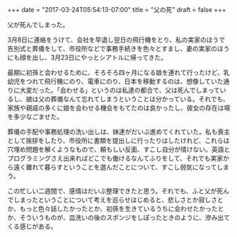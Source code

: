 +++
date = "2017-03-24T05:54:13-07:00"
title = "父の死"
draft = false
+++

父が死んでしまった。

3月8日に連絡をうけて、会社を早退し翌日の飛行機をとり、私の実家のほうで告別式と葬儀をして、市役所などで事務手続きを色々とすまし、妻の実家のほうにも顔を出し、3月23日にやっとシアトルに帰ってきた。

最期に初孫と会わせるために、そろそろ四ヶ月になる娘を連れて行ったけど、乳幼児をつれて飛行機にのり、電車にのり、日本を移動するのは、想像していた通りに大変だった。「会わせる」というのは私達の都合で、父は死んでしまっているし、娘は父の葬儀なんて忘れてしまうということは分かっている。それでも、家族や親戚の多くに娘を会わせる機会をもてたのは良かったし、彼女の存在は場を多少なごませた。

葬儀の手配や事務処理の洗い出しは、妹達がだいぶ進めてくれていた。私も喪主として挨拶をしたり、市役所に書類を提出しに行ったりはしたけれど、これらは穴埋め問題を解くようなもので、頼もしい反面、すこし自分が情けない。英語とプログラミングさえ出来ればどこでも働けるなんてふりをして、それでも実家から遠く離れて暮らすということを選んだことについて、すこし弱気になってしまう。

この忙しい二週間で、感情はだいぶ整理できたと思う。それでも、ふと父が死んでしまったということについて考えを巡らせはじめると、悲しさとか寂しさとか、もっと色々話したかったとか、初孫を生きているうちに会わせたかったとか、そういうものが、皿洗いの後のスポンジをしぼったときのように、滲み出てくる感じがある。
